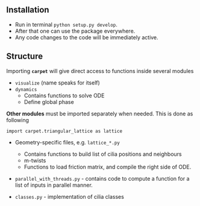 ## Installation
- Run in terminal `python setup.py develop`. 
- After that one can use the package everywhere.
- Any code changes to the code will be immediately active.

## Structure
Importing **`carpet`** will give direct access to functions inside several modules
- `visualize` (name speaks for itself)
- `dynamics` 
  - Contains functions to solve ODE
  - Define global phase
 
**Other modules** must be imported separately when needed. This is done as following

`import carpet.triangular_lattice as lattice`


- Geometry-specific files, e.g. `lattice_*.py` 
  - Contains functions to build list of cilia positions and neighbours
  - m-twists
  - Functions to load friction matrix, and compile the right side of ODE.
- `parallel_with_threads.py`  - contains code to compute a function for a list of inputs in parallel manner.

- `classes.py` - implementation of cilia classes


